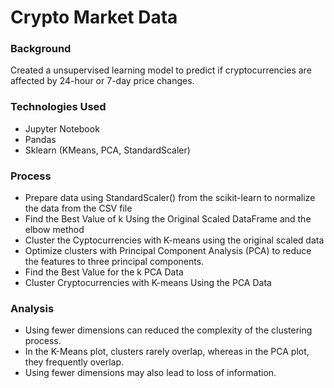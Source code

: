 # Crypto Market Data 

### Background
Created a unsupervised learning model to predict if cryptocurrencies are affected by 24-hour or 7-day price changes. 

### Technologies Used 
- Jupyter Notebook
- Pandas
- Sklearn (KMeans, PCA, StandardScaler)

### Process 
- Prepare data using StandardScaler() from the scikit-learn to normalize the data from the CSV file 
- Find the Best Value of k Using the Original Scaled DataFrame and the elbow method
- Cluster the Cyptocurrencies with K-means using the original scaled data
- Optimize clusters with Principal Component Analysis (PCA) to reduce the features to three principal components.
- Find the Best Value for the k PCA Data
- Cluster Cryptocurrencies with K-means Using the PCA Data


### Analysis 
- Using fewer dimensions can reduced the complexity of the clustering process.
- In the K-Means plot, clusters rarely overlap, whereas in the PCA plot, they frequently overlap.
- Using fewer dimensions may also lead to loss of information. 

